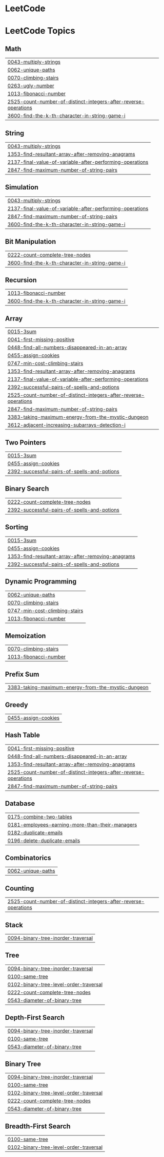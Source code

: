 # LeetCode
<!---LeetCode Topics Start-->
# LeetCode Topics
## Math
|  |
| ------- |
| [0043-multiply-strings](https://github.com/shubhampsinghdev-png/LeetCode/tree/master/0043-multiply-strings) |
| [0062-unique-paths](https://github.com/shubhampsinghdev-png/LeetCode/tree/master/0062-unique-paths) |
| [0070-climbing-stairs](https://github.com/shubhampsinghdev-png/LeetCode/tree/master/0070-climbing-stairs) |
| [0263-ugly-number](https://github.com/shubhampsinghdev-png/LeetCode/tree/master/0263-ugly-number) |
| [1013-fibonacci-number](https://github.com/shubhampsinghdev-png/LeetCode/tree/master/1013-fibonacci-number) |
| [2525-count-number-of-distinct-integers-after-reverse-operations](https://github.com/shubhampsinghdev-png/LeetCode/tree/master/2525-count-number-of-distinct-integers-after-reverse-operations) |
| [3600-find-the-k-th-character-in-string-game-i](https://github.com/shubhampsinghdev-png/LeetCode/tree/master/3600-find-the-k-th-character-in-string-game-i) |
## String
|  |
| ------- |
| [0043-multiply-strings](https://github.com/shubhampsinghdev-png/LeetCode/tree/master/0043-multiply-strings) |
| [1353-find-resultant-array-after-removing-anagrams](https://github.com/shubhampsinghdev-png/LeetCode/tree/master/1353-find-resultant-array-after-removing-anagrams) |
| [2137-final-value-of-variable-after-performing-operations](https://github.com/shubhampsinghdev-png/LeetCode/tree/master/2137-final-value-of-variable-after-performing-operations) |
| [2847-find-maximum-number-of-string-pairs](https://github.com/shubhampsinghdev-png/LeetCode/tree/master/2847-find-maximum-number-of-string-pairs) |
## Simulation
|  |
| ------- |
| [0043-multiply-strings](https://github.com/shubhampsinghdev-png/LeetCode/tree/master/0043-multiply-strings) |
| [2137-final-value-of-variable-after-performing-operations](https://github.com/shubhampsinghdev-png/LeetCode/tree/master/2137-final-value-of-variable-after-performing-operations) |
| [2847-find-maximum-number-of-string-pairs](https://github.com/shubhampsinghdev-png/LeetCode/tree/master/2847-find-maximum-number-of-string-pairs) |
| [3600-find-the-k-th-character-in-string-game-i](https://github.com/shubhampsinghdev-png/LeetCode/tree/master/3600-find-the-k-th-character-in-string-game-i) |
## Bit Manipulation
|  |
| ------- |
| [0222-count-complete-tree-nodes](https://github.com/shubhampsinghdev-png/LeetCode/tree/master/0222-count-complete-tree-nodes) |
| [3600-find-the-k-th-character-in-string-game-i](https://github.com/shubhampsinghdev-png/LeetCode/tree/master/3600-find-the-k-th-character-in-string-game-i) |
## Recursion
|  |
| ------- |
| [1013-fibonacci-number](https://github.com/shubhampsinghdev-png/LeetCode/tree/master/1013-fibonacci-number) |
| [3600-find-the-k-th-character-in-string-game-i](https://github.com/shubhampsinghdev-png/LeetCode/tree/master/3600-find-the-k-th-character-in-string-game-i) |
## Array
|  |
| ------- |
| [0015-3sum](https://github.com/shubhampsinghdev-png/LeetCode/tree/master/0015-3sum) |
| [0041-first-missing-positive](https://github.com/shubhampsinghdev-png/LeetCode/tree/master/0041-first-missing-positive) |
| [0448-find-all-numbers-disappeared-in-an-array](https://github.com/shubhampsinghdev-png/LeetCode/tree/master/0448-find-all-numbers-disappeared-in-an-array) |
| [0455-assign-cookies](https://github.com/shubhampsinghdev-png/LeetCode/tree/master/0455-assign-cookies) |
| [0747-min-cost-climbing-stairs](https://github.com/shubhampsinghdev-png/LeetCode/tree/master/0747-min-cost-climbing-stairs) |
| [1353-find-resultant-array-after-removing-anagrams](https://github.com/shubhampsinghdev-png/LeetCode/tree/master/1353-find-resultant-array-after-removing-anagrams) |
| [2137-final-value-of-variable-after-performing-operations](https://github.com/shubhampsinghdev-png/LeetCode/tree/master/2137-final-value-of-variable-after-performing-operations) |
| [2392-successful-pairs-of-spells-and-potions](https://github.com/shubhampsinghdev-png/LeetCode/tree/master/2392-successful-pairs-of-spells-and-potions) |
| [2525-count-number-of-distinct-integers-after-reverse-operations](https://github.com/shubhampsinghdev-png/LeetCode/tree/master/2525-count-number-of-distinct-integers-after-reverse-operations) |
| [2847-find-maximum-number-of-string-pairs](https://github.com/shubhampsinghdev-png/LeetCode/tree/master/2847-find-maximum-number-of-string-pairs) |
| [3383-taking-maximum-energy-from-the-mystic-dungeon](https://github.com/shubhampsinghdev-png/LeetCode/tree/master/3383-taking-maximum-energy-from-the-mystic-dungeon) |
| [3612-adjacent-increasing-subarrays-detection-i](https://github.com/shubhampsinghdev-png/LeetCode/tree/master/3612-adjacent-increasing-subarrays-detection-i) |
## Two Pointers
|  |
| ------- |
| [0015-3sum](https://github.com/shubhampsinghdev-png/LeetCode/tree/master/0015-3sum) |
| [0455-assign-cookies](https://github.com/shubhampsinghdev-png/LeetCode/tree/master/0455-assign-cookies) |
| [2392-successful-pairs-of-spells-and-potions](https://github.com/shubhampsinghdev-png/LeetCode/tree/master/2392-successful-pairs-of-spells-and-potions) |
## Binary Search
|  |
| ------- |
| [0222-count-complete-tree-nodes](https://github.com/shubhampsinghdev-png/LeetCode/tree/master/0222-count-complete-tree-nodes) |
| [2392-successful-pairs-of-spells-and-potions](https://github.com/shubhampsinghdev-png/LeetCode/tree/master/2392-successful-pairs-of-spells-and-potions) |
## Sorting
|  |
| ------- |
| [0015-3sum](https://github.com/shubhampsinghdev-png/LeetCode/tree/master/0015-3sum) |
| [0455-assign-cookies](https://github.com/shubhampsinghdev-png/LeetCode/tree/master/0455-assign-cookies) |
| [1353-find-resultant-array-after-removing-anagrams](https://github.com/shubhampsinghdev-png/LeetCode/tree/master/1353-find-resultant-array-after-removing-anagrams) |
| [2392-successful-pairs-of-spells-and-potions](https://github.com/shubhampsinghdev-png/LeetCode/tree/master/2392-successful-pairs-of-spells-and-potions) |
## Dynamic Programming
|  |
| ------- |
| [0062-unique-paths](https://github.com/shubhampsinghdev-png/LeetCode/tree/master/0062-unique-paths) |
| [0070-climbing-stairs](https://github.com/shubhampsinghdev-png/LeetCode/tree/master/0070-climbing-stairs) |
| [0747-min-cost-climbing-stairs](https://github.com/shubhampsinghdev-png/LeetCode/tree/master/0747-min-cost-climbing-stairs) |
| [1013-fibonacci-number](https://github.com/shubhampsinghdev-png/LeetCode/tree/master/1013-fibonacci-number) |
## Memoization
|  |
| ------- |
| [0070-climbing-stairs](https://github.com/shubhampsinghdev-png/LeetCode/tree/master/0070-climbing-stairs) |
| [1013-fibonacci-number](https://github.com/shubhampsinghdev-png/LeetCode/tree/master/1013-fibonacci-number) |
## Prefix Sum
|  |
| ------- |
| [3383-taking-maximum-energy-from-the-mystic-dungeon](https://github.com/shubhampsinghdev-png/LeetCode/tree/master/3383-taking-maximum-energy-from-the-mystic-dungeon) |
## Greedy
|  |
| ------- |
| [0455-assign-cookies](https://github.com/shubhampsinghdev-png/LeetCode/tree/master/0455-assign-cookies) |
## Hash Table
|  |
| ------- |
| [0041-first-missing-positive](https://github.com/shubhampsinghdev-png/LeetCode/tree/master/0041-first-missing-positive) |
| [0448-find-all-numbers-disappeared-in-an-array](https://github.com/shubhampsinghdev-png/LeetCode/tree/master/0448-find-all-numbers-disappeared-in-an-array) |
| [1353-find-resultant-array-after-removing-anagrams](https://github.com/shubhampsinghdev-png/LeetCode/tree/master/1353-find-resultant-array-after-removing-anagrams) |
| [2525-count-number-of-distinct-integers-after-reverse-operations](https://github.com/shubhampsinghdev-png/LeetCode/tree/master/2525-count-number-of-distinct-integers-after-reverse-operations) |
| [2847-find-maximum-number-of-string-pairs](https://github.com/shubhampsinghdev-png/LeetCode/tree/master/2847-find-maximum-number-of-string-pairs) |
## Database
|  |
| ------- |
| [0175-combine-two-tables](https://github.com/shubhampsinghdev-png/LeetCode/tree/master/0175-combine-two-tables) |
| [0181-employees-earning-more-than-their-managers](https://github.com/shubhampsinghdev-png/LeetCode/tree/master/0181-employees-earning-more-than-their-managers) |
| [0182-duplicate-emails](https://github.com/shubhampsinghdev-png/LeetCode/tree/master/0182-duplicate-emails) |
| [0196-delete-duplicate-emails](https://github.com/shubhampsinghdev-png/LeetCode/tree/master/0196-delete-duplicate-emails) |
## Combinatorics
|  |
| ------- |
| [0062-unique-paths](https://github.com/shubhampsinghdev-png/LeetCode/tree/master/0062-unique-paths) |
## Counting
|  |
| ------- |
| [2525-count-number-of-distinct-integers-after-reverse-operations](https://github.com/shubhampsinghdev-png/LeetCode/tree/master/2525-count-number-of-distinct-integers-after-reverse-operations) |
## Stack
|  |
| ------- |
| [0094-binary-tree-inorder-traversal](https://github.com/shubhampsinghdev-png/LeetCode/tree/master/0094-binary-tree-inorder-traversal) |
## Tree
|  |
| ------- |
| [0094-binary-tree-inorder-traversal](https://github.com/shubhampsinghdev-png/LeetCode/tree/master/0094-binary-tree-inorder-traversal) |
| [0100-same-tree](https://github.com/shubhampsinghdev-png/LeetCode/tree/master/0100-same-tree) |
| [0102-binary-tree-level-order-traversal](https://github.com/shubhampsinghdev-png/LeetCode/tree/master/0102-binary-tree-level-order-traversal) |
| [0222-count-complete-tree-nodes](https://github.com/shubhampsinghdev-png/LeetCode/tree/master/0222-count-complete-tree-nodes) |
| [0543-diameter-of-binary-tree](https://github.com/shubhampsinghdev-png/LeetCode/tree/master/0543-diameter-of-binary-tree) |
## Depth-First Search
|  |
| ------- |
| [0094-binary-tree-inorder-traversal](https://github.com/shubhampsinghdev-png/LeetCode/tree/master/0094-binary-tree-inorder-traversal) |
| [0100-same-tree](https://github.com/shubhampsinghdev-png/LeetCode/tree/master/0100-same-tree) |
| [0543-diameter-of-binary-tree](https://github.com/shubhampsinghdev-png/LeetCode/tree/master/0543-diameter-of-binary-tree) |
## Binary Tree
|  |
| ------- |
| [0094-binary-tree-inorder-traversal](https://github.com/shubhampsinghdev-png/LeetCode/tree/master/0094-binary-tree-inorder-traversal) |
| [0100-same-tree](https://github.com/shubhampsinghdev-png/LeetCode/tree/master/0100-same-tree) |
| [0102-binary-tree-level-order-traversal](https://github.com/shubhampsinghdev-png/LeetCode/tree/master/0102-binary-tree-level-order-traversal) |
| [0222-count-complete-tree-nodes](https://github.com/shubhampsinghdev-png/LeetCode/tree/master/0222-count-complete-tree-nodes) |
| [0543-diameter-of-binary-tree](https://github.com/shubhampsinghdev-png/LeetCode/tree/master/0543-diameter-of-binary-tree) |
## Breadth-First Search
|  |
| ------- |
| [0100-same-tree](https://github.com/shubhampsinghdev-png/LeetCode/tree/master/0100-same-tree) |
| [0102-binary-tree-level-order-traversal](https://github.com/shubhampsinghdev-png/LeetCode/tree/master/0102-binary-tree-level-order-traversal) |
<!---LeetCode Topics End-->